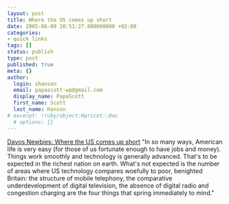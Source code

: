 ```yaml
---
layout: post
title: Where the US comes up short
date: 2005-06-09 20:51:27.000000000 +02:00
categories:
- quick links
tags: []
status: publish
type: post
published: true
meta: {}
author:
  login: shanson
  email: papascott-wp@gmail.com
  display_name: PapaScott
  first_name: Scott
  last_name: Hanson
# excerpt: !ruby/object:Hpricot::Doc
  # options: {}
---
```

<p><a href="http://www.davosnewbies.com/2005/06/07/where-the-us-comes-up-short/" title="Davos Newbies: Where the US comes up short">Davos Newbies: Where the US comes up short</a> "In so many ways, American life is very easy (for those of us fortunate enough to have jobs and money). Things work smoothly and technology is generally advanced. That's to be expected in the richest nation on earth. What's not expected is the number of areas where US technology compares woefully to poor, benighted Britain: the structure of mobile telephony, the comparative underdevelopment of digital television, the absence of digital radio and congestion charging are the four things that spring immediately to mind."</p>
